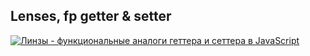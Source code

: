## Lenses, fp getter &amp; setter

[![Линзы - функциональные аналоги геттера и сеттера в JavaScript](https://img.youtube.com/vi/IBF5gFU6G-o/0.jpg)](https://www.youtube.com/watch?v=IBF5gFU6G-o)
